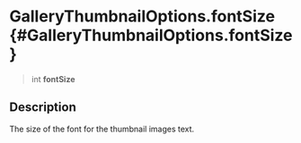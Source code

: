 GalleryThumbnailOptions.fontSize {#GalleryThumbnailOptions.fontSize}
================================

> int **fontSize**

Description
-----------

The size of the font for the thumbnail images text.
